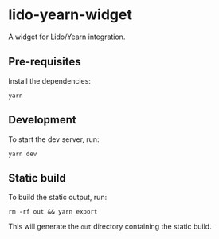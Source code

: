# lido-yearn-widget

A widget for Lido/Yearn integration.

## Pre-requisites

Install the dependencies:

```test
yarn
```

## Development

To start the dev server, run:

```text
yarn dev
```

## Static build

To build the static output, run:

```text
rm -rf out && yarn export
```

This will generate the `out` directory containing the static build.
